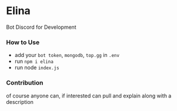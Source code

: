 # Elina
Bot Discord for Development

### How to Use
- add your `bot token`, `mongodb`, `top.gg` in `.env` 
- run `npm i elina`
- run node `index.js`

### Contribution
of course anyone can, if interested can pull and explain along with a description
